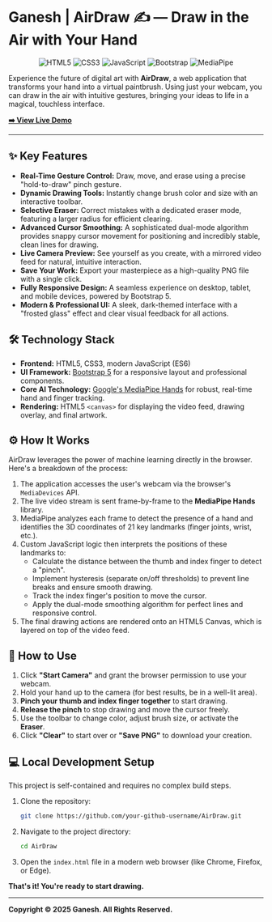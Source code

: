 # Ganesh | AirDraw ✍️ — Draw in the Air with Your Hand

 <!-- Replace with a GIF or screenshot of your project! -->

<p align="center">
  <img src="https://img.shields.io/badge/HTML5-E34F26?style=for-the-badge&logo=html5&logoColor=white" alt="HTML5">
  <img src="https://imgshields.io/badge/CSS3-1572B6?style=for-the-badge&logo=css3&logoColor=white" alt="CSS3">
  <img src="https://img.shields.io/badge/JavaScript-F7DF1E?style=for-the-badge&logo=javascript&logoColor=black" alt="JavaScript">
  <img src="https://img.shields.io/badge/Bootstrap-7952B3?style=for-the-badge&logo=bootstrap&logoColor=white" alt="Bootstrap">
  <img src="https://img.shields.io/badge/MediaPipe-007F73?style=for-the-badge" alt="MediaPipe">
</p>

Experience the future of digital art with **AirDraw**, a web application that transforms your hand into a virtual paintbrush. Using just your webcam, you can draw in the air with intuitive gestures, bringing your ideas to life in a magical, touchless interface.

**[➡️ View Live Demo](https://your-github-username.github.io/AirDraw/)** 

---

## ✨ Key Features

-   **Real-Time Gesture Control:** Draw, move, and erase using a precise "hold-to-draw" pinch gesture.
-   **Dynamic Drawing Tools:** Instantly change brush color and size with an interactive toolbar.
-   **Selective Eraser:** Correct mistakes with a dedicated eraser mode, featuring a larger radius for efficient clearing.
-   **Advanced Cursor Smoothing:** A sophisticated dual-mode algorithm provides snappy cursor movement for positioning and incredibly stable, clean lines for drawing.
-   **Live Camera Preview:** See yourself as you create, with a mirrored video feed for natural, intuitive interaction.
-   **Save Your Work:** Export your masterpiece as a high-quality PNG file with a single click.
-   **Fully Responsive Design:** A seamless experience on desktop, tablet, and mobile devices, powered by Bootstrap 5.
-   **Modern & Professional UI:** A sleek, dark-themed interface with a "frosted glass" effect and clear visual feedback for all actions.

## 🛠️ Technology Stack

-   **Frontend:** HTML5, CSS3, modern JavaScript (ES6)
-   **UI Framework:** [Bootstrap 5](https://getbootstrap.com/) for a responsive layout and professional components.
-   **Core AI Technology:** [Google's MediaPipe Hands](https://google.github.io/mediapipe/solutions/hands) for robust, real-time hand and finger tracking.
-   **Rendering:** HTML5 `<canvas>` for displaying the video feed, drawing overlay, and final artwork.

## ⚙️ How It Works

AirDraw leverages the power of machine learning directly in the browser. Here's a breakdown of the process:

1.  The application accesses the user's webcam via the browser's `MediaDevices` API.
2.  The live video stream is sent frame-by-frame to the **MediaPipe Hands** library.
3.  MediaPipe analyzes each frame to detect the presence of a hand and identifies the 3D coordinates of 21 key landmarks (finger joints, wrist, etc.).
4.  Custom JavaScript logic then interprets the positions of these landmarks to:
    -   Calculate the distance between the thumb and index finger to detect a "pinch".
    -   Implement hysteresis (separate on/off thresholds) to prevent line breaks and ensure smooth drawing.
    -   Track the index finger's position to move the cursor.
    -   Apply the dual-mode smoothing algorithm for perfect lines and responsive control.
5.  The final drawing actions are rendered onto an HTML5 Canvas, which is layered on top of the video feed.

## 🚀 How to Use

1.  Click **"Start Camera"** and grant the browser permission to use your webcam.
2.  Hold your hand up to the camera (for best results, be in a well-lit area).
3.  **Pinch your thumb and index finger together** to start drawing.
4.  **Release the pinch** to stop drawing and move the cursor freely.
5.  Use the toolbar to change color, adjust brush size, or activate the **Eraser**.
6.  Click **"Clear"** to start over or **"Save PNG"** to download your creation.

## 💻 Local Development Setup

This project is self-contained and requires no complex build steps.

1.  Clone the repository:
    ```bash
    git clone https://github.com/your-github-username/AirDraw.git
    ```
2.  Navigate to the project directory:
    ```bash
    cd AirDraw
    ```
3.  Open the `index.html` file in a modern web browser (like Chrome, Firefox, or Edge).

**That's it! You're ready to start drawing.**

---

**Copyright © 2025 Ganesh. All Rights Reserved.**

